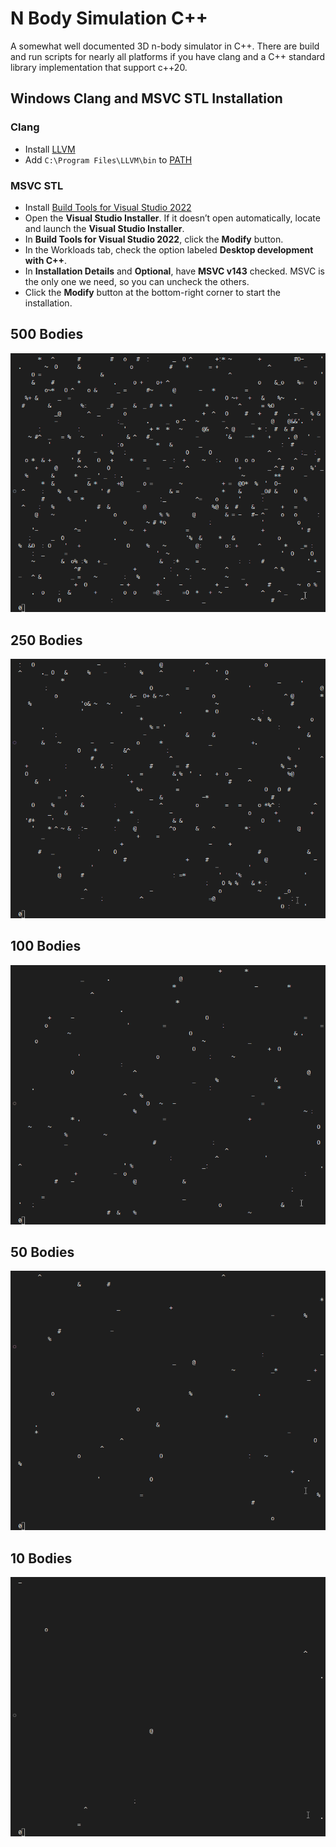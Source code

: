 # N Body Simulation C++

A somewhat well documented 3D n-body simulator in C++. There are build and run scripts for nearly all platforms if you have clang and a C++ standard library implementation that support c++20.

## Windows Clang and MSVC STL Installation

### Clang

- Install [LLVM](https://releases.llvm.org/)
- Add `C:\Program Files\LLVM\bin` to [PATH](https://stackoverflow.com/a/44272417/17921095)

### MSVC STL

- Install [Build Tools for Visual Studio 2022](https://aka.ms/vs/17/release/vs_BuildTools.exe)
- Open the **Visual Studio Installer**. If it doesn’t open automatically, locate and launch the **Visual Studio Installer**.
- In **Build Tools for Visual Studio 2022**, click the **Modify** button.
- In the Workloads tab, check the option labeled **Desktop development with C++**.
- In **Installation Details** and **Optional**, have **MSVC v143** checked. MSVC is the only one we need, so you can uncheck the others.
- Click the **Modify** button at the bottom-right corner to start the installation.

## 500 Bodies

![500 Bodies](./images/500-bodies.gif)

## 250 Bodies

![250 Bodies](./images/250-bodies.gif)

## 100 Bodies

![100 Bodies](./images/100-bodies.gif)

## 50 Bodies

![50 Bodies](./images/50-bodies.gif)

## 10 Bodies

![10 Bodies](./images/10-bodies.gif)
